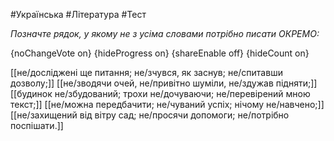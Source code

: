 #Українська #Література #Тест

*Позначте рядок, у якому не з усіма словами потрібно писати ОКРЕМО:*

{noChangeVote on}
{hideProgress on}
{shareEnable off}
{hideCount on}

[[не/досліджені ще питання; не/зчувся, як заснув; не/спитавши дозволу;]]
[[не/зводячи очей, не/привітно шуміли, не/здужав підняти;]]
[[будинок не/збудований; трохи не/дочуваючи; не/перевірений мною текст;]]
[[не/можна передбачити; не/чуваний успіх; нічому не/навчено;]]
[[не/захищений від вітру сад; не/просячи допомоги; не/потрібно поспішати.]]
